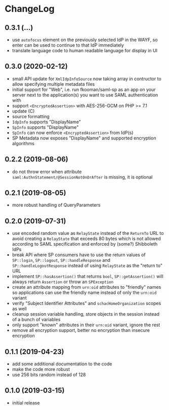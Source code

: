# ChangeLog

## 0.3.1 (...)
- use `autofocus` element on the previously selected IdP in the WAYF, so enter
  can be used to continue to that IdP immediately
- translate language code to human readable language for display in UI

## 0.3.0 (2020-02-12)
- small API update for `XmlIdpInfoSource` now taking array in contructor to
  allow specifying multiple metadata files 
- initial support for "Web", i.e. run fkooman/saml-sp as an app on your server
  next to the application(s) you want to use SAML authentication with
- support `<EncryptedAssertion>` with AES-256-GCM on PHP >= 7.1
- update (C)
- source formatting
- `IdpInfo` supports "DisplayName"
- `SpInfo` supports "DisplayName"
- `SpInfo` can now enforce `<EncryptedAssertion>` from IdP(s)
- SP Metadata now exposes "DisplayName" and supported encryption algorithms

## 0.2.2 (2019-08-06)
- do not throw error when attribute `saml:AuthnStatement/@SessionNotOnOrAfter`
  is missing, it is optional

## 0.2.1 (2019-08-05)
- more robust handling of QueryParameters

## 0.2.0 (2019-07-31)
- use encoded random value as `RelayState` instead of the `ReturnTo` URL to 
  avoid creating a `RelayState` that exceeds 80 bytes which is not allowed 
  according to SAML specification and enforced by (some?) Shibboleth IdPs
- break API where SP consumers have to use the return values of `SP::login`, 
  `SP::logout`, `SP::handleResponse` and `SP::handleLogoutResponse` instead of 
  using `RelayState` as the "return to" URL
- implement `SP::hasAssertion()` that returns `bool`, `SP::getAssertion()` will
  always return `Assertion` or throw an `SPException`
- create an attribute mapping from `urn:oid` attributes to "friendly" 
  names so applications can use the friendly name instead of only the `urn:oid` 
  variant
- verify "Subject Identifier Attributes" and `schacHomeOrganization` scopes as 
  well
- cleanup session variable handling, store objects in the session instead of 
  a bunch of variables
- only support "known" attributes in their `urn:oid` variant, ignore the rest
- remove all encryption support, better no encryption than insecure encryption

## 0.1.1 (2019-04-23)
- add some additional documentation to the code
- make the code more robust
- use 256 bits random instead of 128

## 0.1.0 (2019-03-15)
- initial release
